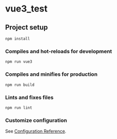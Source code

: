 # vue3_test

## Project setup
```
npm install
```

### Compiles and hot-reloads for development
```
npm run vue3
```

### Compiles and minifies for production
```
npm run build
```

### Lints and fixes files
```
npm run lint
```

### Customize configuration
See [Configuration Reference](https://cli.vuejs.org/config/).
